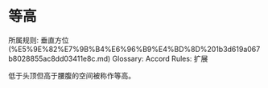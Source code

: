 # 等高

所属规则: 垂直方位 (%E5%9E%82%E7%9B%B4%E6%96%B9%E4%BD%8D%201b3d619a067b8028855ac8dd03411e8c.md)
Glossary: Accord
Rules: 扩展

低于头顶但高于腰腹的空间被称作等高。